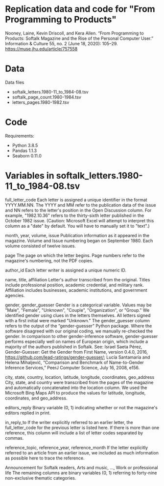 # Replication data and code for "From Programming to Products"

Nooney, Laine, Kevin Driscoll, and Kera Allen. “From Programming to Products: Softalk Magazine and the Rise of the Personal Computer User.” Information & Culture 55, no. 2 (June 18, 2020): 105–29. https://muse.jhu.edu/article/757558

# Data

Data files
- softalk_letters.1980-11_to_1984-08.tsv
- softalk_page_count.1980-1984.tsv
- letters_pages.1980-1982.tsv

# Code 

Requirements:
- Python 3.8.5
- Pandas 1.1.3
- Seaborn 0.11.0

# Variables in softalk_letters.1980-11_to_1984-08.tsv

full_letter_code
Each letter is assigned a unique identifier in the format YYYY.MM.NN. The YYYY and MM refer to the publication data of the issue and NN refers to the letter's position in the Open Discussion column. For example, "1982.10.36" refers to the thirty-sixth letter published in the October 1982 issue. (Caution: Microsoft Excel will attempt to interpret this column as a "date" by default. You will have to manually set it to "text".)

month, year, volume, issue
Publication information as it appeared in the magazine. Volume and Issue numbering began on September 1980. Each volume consisted of twelve issues.

page
The page on which the letter begins. Page numbers refer to the magazine's numbering, not the PDF copies.

author_id
Each letter writer is assigned a unique numeric ID.

name, title, affiliation
Letter's author transcribed from the original. Titles include professional position, academic credential, and military rank. Affiliation includes businesses, academic institutions, and government agencies.

gender, gender_guesser
Gender is a categorical variable. Values may be "Male", "Female", "Unknown", "Couple", "Organization", or "Group." We identified gender using clues in the letters themselves. All letters signed with a first initial were marked "Unknown." The gender_guesser column refers to the output of the “gender-guesser” Python package. Where the software disagreed with our original coding, we manually re-checked the gender. In comparison to other gender-inference software, gender-guesser performs especially well on names of European origin, which include a majority of the authors published in Softalk. See: Israel  Saeta  Pérez,  Gender-Guesser: Get the Gender from First Name, version 0.4.0, 2016, https://github.com/lead-ratings/gender-guesser/; Lucía Santamaría and Helena Mihaljević, “Comparison and Benchmark of Name-to-Gender Inference Services,” PeerJ Computer Science, July 16, 2008, e156. 

city, state, country, location, latitude, longitude, coordinates, geo_address
City, state, and country were transcribed from the pages of the magazine and automatically concatenated into the location column. We used the Microsoft Bing Maps API to produce the values for latitude, longitude, coordinates, and geo_address. 

editors_reply
Binary variable (0, 1) indicating whether or not the magazine's editors replied in print.

in_reply_to
If the writer explicitly referred to an earlier letter, the full_letter_code for the previous letter is listed here. If there is more than one reference, this column will include a list of letter codes separated by commas.

reference_topic, reference_year, reference_month
If the letter explicitly referred to an article from an earlier issue, we included as much information as possible here to trace the reference.

Announcement for Softalk readers, Arts and music, ..., Work or professional life
The remaining columns are binary variables (0, 1) referring to forty-nine non-exclusive thematic categories.
